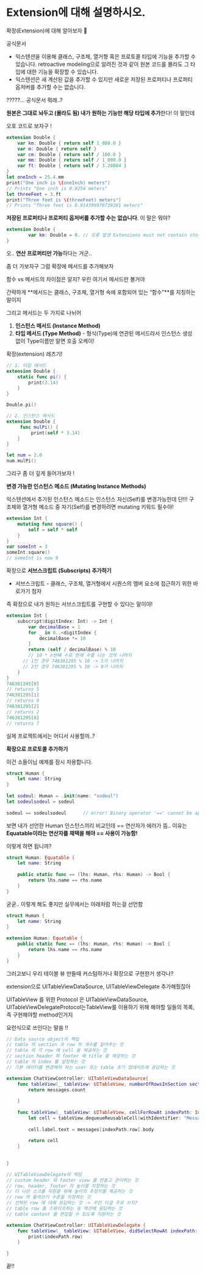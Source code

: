 # Extension에 대해 설명하시오.

확장(Extension)에 대해 알아보자 🙂

공식문서 

- 익스텐션을 이용해 클래스, 구조체, 열거형 혹은 프로토콜 타입에 기능을 추가할 수 있습니다. retroactive modeling으로 알려진 것과 같이 원본 코드를 몰라도 그 타입에 대한 기능을 확장할 수 있습니다.
- 익스텐션은 새 계산된 값을 추가할 수 있지만 새로운 저장된 프로퍼티나 프로퍼티 옵저버를 추가할 수는 없습니다.

?????… 공식문서 뭐래..?

**원본은 그대로 놔두고 (몰라도 됨) 내가 원하는 기능만 해당 타입에 추가**한다! 이 말인데

오호 코드로 보자구 !

```swift
extension Double {
    var km: Double { return self 1_000.0 }
    var m: Double { return self }
    var cm: Double { return self / 100.0 }
    var mm: Double { return self / 1_000.0 }
    var ft: Double { return self / 3.28084 }
}
let oneInch = 25.4.mm
print("One inch is \(oneInch) meters")
// Prints "One inch is 0.0254 meters"
let threeFeet = 3.ft
print("Three feet is \(threeFeet) meters")
// Prints "Three feet is 0.914399970739201 meters"
```

**저장된 프로퍼티나 프로퍼티 옵저버를 추가할 수는** **없습니다**. 이 말은 뭐야?

```swift
extension Double {
		var km: Double = 0. // 오류 발생 Extensions must not contain stored properties
}
```

오.. **연산 프로퍼티만 가능**하다는 거군.. 

좀 더 가보자구 그럼 확장에 메서드를 추가해보자

함수 vs 메서드의 차이점은 알지? 우린 여기서 메서드만 볼거야

간략하게 **메서드는 클래스, 구조체, 열거형 속에 포함되어 있는 “함수”**를 지칭하는 말이지

그리고  메서드는 두 가지로 나뉘어

1. **인스턴스 메서드 (Instance Method)**
2. **타입 메서드 (Type Method)** - 형식(Type)에 연관된 메서드라서 인스턴스 생성 없이 Type이름만 알면 호출 오케이!

확장(extension) 레츠기!

```swift
// 1. 타입 메서드
extension Double {
    static func pi() {
        print(3.14)
    }
}

Double.pi()

// 2. 인스턴스 메서드
extension Double {
     func mulPi() {
         print(self * 3.14)
    }
}

let num = 2.0
num.mulPi()
```

그리구 좀 더 깊게 들어가보자 !

****변경 가능한 인스턴스 메소드 (Mutating Instance Methods)****

익스텐션에서 추가된 인스턴스 메소드는 인스턴스 자신(Self)를 변경가능한데 단!!! 구조체와 열거형 메소드 중 자기(Self)를 변경하려면 mutating 키워드 필수야!

```swift
extension Int {
    mutating func square() {
        self = self * self
    }
}
var someInt = 3
someInt.square()
// someInt is now 9
```

확장으로 ****서브스크립트 (Subscripts) 추가하기****

- 서브스크립트 - 클래스, 구조체, 열거형에서 시퀀스의 멤버 요소에 접근하기 위한 바로가기 첨자

즉 확장으로 내가 원하는 서브스크립트를 구현할 수 있다는 말이야!

```swift
extension Int {
    subscript(digitIndex: Int) -> Int {
        var decimalBase = 1
        for _ in 0..<digitIndex {
            decimalBase *= 10
        }
        return (self / decimalBase) % 10
        // 10 * n번째 수로 현재 수를 나눈 것의 나머지
      // 1인 경우 746381295 % 10 -> 5가 나머지
      // 2인 경우 746381295 % 10 -> 9가 나머지
    }
}
746381295[0]
// returns 5
746381295[1]
// returns 9
746381295[2]
// returns 2
746381295[8]
// returns 7
```

실제 프로젝트에서는 어디서 사용할까..? 

**확장으로 프로토콜 추가하기**

이건 소들이님 예제를 잠시 차용합니다. 

```swift
struct Human {
    let name: String
}
 
let sodeul: Human = .init(name: "sodeul")
let sodeulsodeul = sodeul
 
sodeul == sodeulsodeul      // error! Binary operator '==' cannot be applied to two 'Human' operands
```

보면 내가 선언한 Human 인스턴스끼리 비교인데 == 연산자가 에러가 뜸.. 이유는 **Equatable이라는 연산자를 채택을 해야 == 사용이 가능함!**

이렇게 하면 됩니까?

```swift
struct Human: Equatable {
    let name: String
 
    public static func == (lhs: Human, rhs: Human) -> Bool {
        return lhs.name == rhs.name
    }
}
```

굳굳.. 이렇게 해도 좋지만 실무에서는 아래처럼 하는걸 선언함 

```swift
struct Human {
    let name: String
}
 
extension Human: Equatable {
    public static func == (lhs: Human, rhs: Human) -> Bool {
        return lhs.name == rhs.name
    }
}
```

그러고보니 우리 테이블 뷰 만들때 커스텀하거나 확장으로 구현한거 생각나?

extension으로 UITableViewDataSource, UITableViewDelegate 추가해줬잖아 

UITableView 를 위한 Protocol 은 UITableViewDataSource, UITableViewDelegateProtocol는TableView를 이용하기 위해 해야할 일들의 목록, 즉 구현해야할 method인거지

요런식으로 쓰인다는 말씀 !!

```swift
// Data source object의 책임
// table 의 section 과 row 의 개수를 알려주는 것
// table 의 각 row 에 cell 을 제공하는 것
// section header 와 footer 에 title 을 제공하는 것
// table 의 index 를 설정하는 것
// 기본 데이터를 변경해야 하는 user 또는 table 초기 업데이트에 응답하는 것

extension ChatViewController: UITableViewDataSource{
    func tableView(_ tableView: UITableView, numberOfRowsInSection section: Int) -> Int {
        return messages.count
        
    }
    
    func tableView(_ tableView: UITableView, cellForRowAt indexPath: IndexPath) -> UITableViewCell {
        let cell = tableView.dequeueReusableCell(withIdentifier: "MessageCell", for: indexPath) as! MessageCell
        
        cell.label.text = messages[indexPath.row].body
        
        return cell
    }
    
    
}

// UITableViewDelegate의 책임
// custom header 와 footer view 를 만들고 관리하는 것
// row, header, footer 의 높이를 지정하는 것
// 더 나은 스크롤 지원을 위해 높이의 추정치를 제공하는 것
// row 의 들여쓰기 수준을 지정하는 것
// 선택된 row 에 대해 응답하는 것 -> 우린 이걸 주로 쓰지?
// table row 를 스와이프하는 등 액션에 응답하는 것
// table content 를 편집할 수 있도록 지원하는 것

extension ChatViewController: UITableViewDelegate {
    func tableView(_ tableView: UITableView, didSelectRowAt indexPath: IndexPath) {
        print(indexPath.row)
    }
    
}
```

끝!!
